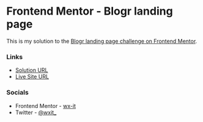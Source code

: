 # Frontend Mentor - Blogr landing page

This is my solution to the [Blogr landing page challenge on Frontend Mentor](https://www.frontendmentor.io/challenges/blogr-landing-page-EX2RLAApP).

### Links

- [Solution URL](https://github.com/wx-it/frontendmentor/tree/main/blogr-landing-page-main)
- [Live Site URL](https://blogr-landing-page-wxit.netlify.app)

### Socials

- Frontend Mentor - [wx-it](https://www.frontendmentor.io/profile/wx-it)
- Twitter - [@wxit\_](https://twitter.com/wxit_)
